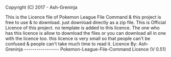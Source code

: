 Copyright (C) 2017 - Ash-Greninja

This is the Licence file of Pokemon League File Command & this project is free to use & to download. just download directly as a zip file.
This is Official Licence of this project. no template is added to this licence.
The one who has this licence is allow to download the files or you can download all in one with the licence too.
this licence is very small so that people can't be confused & people can't take much time to read it.
Licence By:
          Ash-Greninja
          -----------------
Pokemon-League-File-Command Licence (V 0.51)
